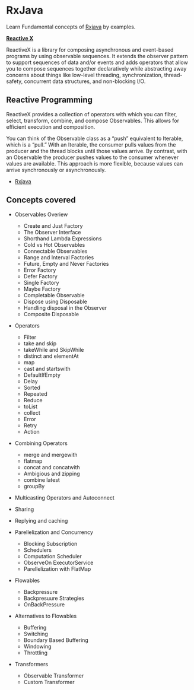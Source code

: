 # RxJava
Learn Fundamental concepts of [Rxjava](https://github.com/ReactiveX/RxJava) by examples.


**[Reactive X](http://reactivex.io/intro.html)**

ReactiveX is a library for composing asynchronous and event-based programs by using observable sequences.
It extends the observer pattern to support sequences of data and/or events and adds operators that allow you to compose sequences together declaratively while abstracting away concerns about things like low-level threading, synchronization, thread-safety, concurrent data structures, and non-blocking I/O.

## Reactive Programming
ReactiveX provides a collection of operators with which you can filter, select, transform, combine, and compose Observables. This allows for efficient execution and composition.

You can think of the Observable class as a “push” equivalent to Iterable, which is a “pull.” With an Iterable, the consumer pulls values from the producer and the thread blocks until those values arrive. By contrast, with an Observable the producer pushes values to the consumer whenever values are available. This approach is more flexible, because values can arrive synchronously or asynchronously.


- [Rxjava](https://github.com/ReactiveX/RxJava)

## Concepts covered

- Observables Overiew
	- Create and Just Factory
	- The Observer Interface
	- Shorthand Lambda Expressions
	- Cold vs Hot Observables
	- Connectable Observables
	- Range and Interval Factories
	- Future, Empty and Never Factories
	- Error Factory
	- Defer Factory
	- Single Factory
	- Maybe Factory
	- Completable Observable
	- Dispose using Disposable
	- Handling disposal in the Observer
	- Composite Disposable

- Operators
	- Filter
	- take and skip
	- takeWhile and SkipWhile
	- distinct and elementAt
	- map
	- cast and startswith
	- DefaultIfEmpty
	- Delay
	- Sorted
	- Repeated
	- Reduce
	- toList
	- collect
	- Error
	- Retry
	- Action

- Combining Operators
	- merge and mergewith
	- flatmap
	- concat and concatwith
	- Ambigious and zipping
	- combine latest
	- groupBy

- Multicasting Operators and Autoconnect
- Sharing
- Replying and caching

- Parellelization and Concurrency
	- Blocking Subscription
	- Schedulers
	- Computation Scheduler
	- ObserveOn ExecutorService
	- Parellelization with FlatMap

- Flowables
	- Backpressure
	- Backpresuure Strategies
	- OnBackPressure

- Alternatives to Flowables
	- Buffering
	- Switching
	- Boundary Based Buffering
	- Windowing
	- Throttling

- Transformers
	- Observable Transformer
	- Custom Transformer

